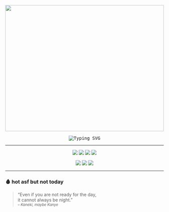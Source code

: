 <p align="center">
  <img src="https://wallpapercave.com/wp/wp10304944.jpg" width="100%" height="400px" />
</p>

<p align="center" style="font-family:monospace;">
  <img src="https://readme-typing-svg.herokuapp.com?center=true&width=600&lines=Hot+asf+but+not+today;love+u+silly+<3;???" alt="Typing SVG" />
</p>

---

<p align="center">
  <img src="https://img.shields.io/badge/TypeScript-black?style=for-the-badge&logo=typescript&logoColor=white" />
  <img src="https://img.shields.io/badge/Go-black?style=for-the-badge&logo=go&logoColor=white" />
  <img src="https://img.shields.io/badge/Swift-black?style=for-the-badge&logo=swift&logoColor=white" />
  <img src="https://img.shields.io/badge/Assembly-black?style=for-the-badge&logoColor=white" />
</p>
<p align="center">
  <img src="https://img.shields.io/badge/os X-black?style=for-the-badge&logo=apple&logoColor=white" />
  <img src="https://img.shields.io/badge/Linux-black?style=for-the-badge&logo=Linux&logoColor=white" />
  <img src="https://img.shields.io/badge/DevOps-black?style=for-the-badge&logo=kubernetes&logoColor=white" />
</p>

---

### 🩸 hot asf but not today

> “Even if you are not ready for the day,  
> it cannot always be night.”  
> <sub>– *Kaneki, maybe Kanye*</sub>


